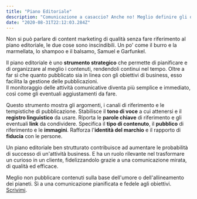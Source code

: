```yaml
---
title: "Piano Editoriale"
description: "Comunicazione a casaccio? Anche no! Meglio definire gli obiettivi, pianificare le attività e pubblicare con metodo."
date: "2020-08-31T22:12:03.284Z"
---
```


Non si può parlare di content marketing di qualità senza fare riferimento al piano editoriale, le due cose sono inscindibili.
Un po' come il burro e la marmellata, lo shampoo e il balsamo, Samuel e Garfunkel.

Il piano editoriale è uno **strumento strategico** che permette di pianificare e di organizzare al meglio i contenuti, rendendoli continui nel tempo.
Oltre a far sì che quanto pubblicato sia in linea con gli obiettivi di business, esso facilita la gestione delle pubblicazioni.<br/> 
Il monitoraggio delle attività comunicative diventa più semplice e immediato, così come gli eventuali aggiustamenti da fare.

Questo strumento mostra gli argomenti, i canali di riferimento e le tempistiche di pubblicazione. Stabilisce il **tono di voce** a cui attenersi e il **registro linguistico** da usare. Riporta le **parole chiave** di riferimento e gli eventuali **link** da condividere. Specifica il **tipo di contenuto**, il **pubblico** di riferimento e le **immagini**. Rafforza l'**identità del marchio** e il rapporto di **fiducia** con le persone.

Un piano editoriale ben strutturato contribuisce ad aumentare le probabilità di successo di un'attività business. E ha un ruolo rilevante nel trasformare un curioso in un cliente, fidelizzandolo grazie a una comunicazione mirata, di qualità ed efficace.

Meglio non pubblicare contenuti sulla base dell'umore o dell'allineamento dei pianeti. Sì a una comunicazione pianificata e fedele agli obiettivi.<br/>
[Scrivimi](/contact).
